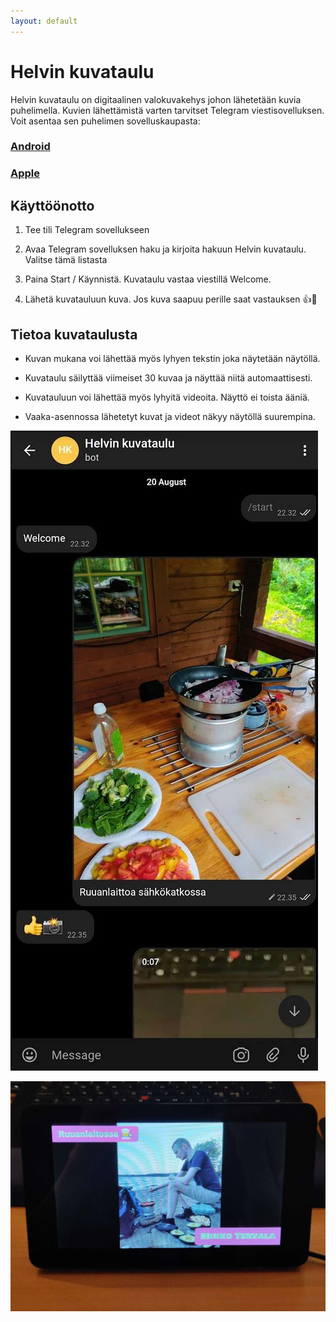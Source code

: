 ```yaml
---
layout: default
---
```


# Helvin kuvataulu

Helvin kuvataulu on digitaalinen valokuvakehys johon lähetetään kuvia puhelimella. Kuvien lähettämistä varten tarvitset Telegram viestisovelluksen. 
Voit asentaa sen puhelimen sovelluskaupasta:

### [Android](https://play.google.com/store/apps/details?id=org.telegram.messenger)

### [Apple](https://telegram.org/dl/ios)


## Käyttöönotto

1.  Tee tili Telegram sovellukseen

2.  Avaa Telegram sovelluksen haku ja kirjoita hakuun Helvin kuvataulu. Valitse tämä listasta

3.  Paina Start / Käynnistä. Kuvataulu vastaa viestillä Welcome.

4.  Lähetä kuvatauluun kuva. Jos kuva saapuu perille saat vastauksen  👍📸


## Tietoa kuvataulusta

* Kuvan mukana voi lähettää myös lyhyen tekstin joka näytetään näytöllä.

* Kuvataulu säilyttää viimeiset 30 kuvaa ja näyttää niitä automaattisesti.

* Kuvatauluun voi lähettää myös lyhyitä videoita. Näyttö ei toista ääniä.

* Vaaka-asennossa lähetetyt kuvat ja videot näkyy näytöllä suurempina.

![Helvin kuvataulu](\assets\kuvataulu_1.jpg)

![Helvin kuvataulu](\assets\kuvataulu_2.jpg)
